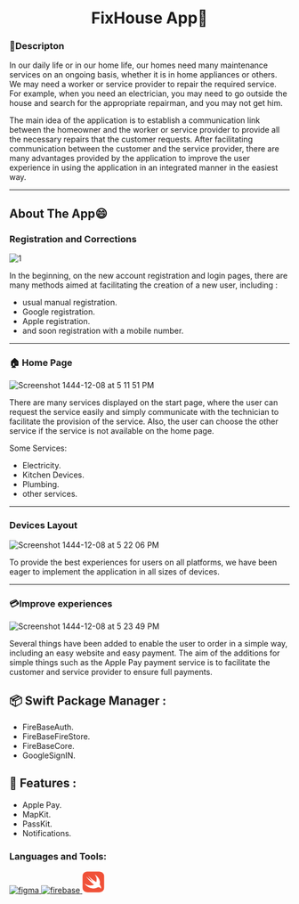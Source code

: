 <h1 align="center">FixHouse App🏡</h1>

<h3 align="left">📝Descripton</h3>

In our daily life or in our home life, our homes need many maintenance services on an ongoing basis, whether it is in home appliances or others.
We may need a worker or service provider to repair the required service. For example, when you need an electrician, you may need to go outside the house and search for the appropriate repairman, and you may not get him.

The main idea of ​​the application is to establish a communication link between the homeowner and the worker or service provider to provide all the necessary repairs that the customer requests.
After facilitating communication between the customer and the service provider, there are many advantages provided by the application to improve the user experience in using the application in an integrated manner in the easiest way.

---

<h2 align="left">About The App😄</h2>

<h3 align="left">Registration and Corrections</h3>


<img width="500" alt="1" src="https://github.com/Meem10/fixHouse/assets/96354280/8cae7cef-6870-4dab-9190-99c261f16836">


In the beginning, on the new account registration and login pages, there are many methods aimed at facilitating the creation of a new user, including :

- usual manual registration.
- Google registration.
- Apple registration.
- and soon registration with a mobile number.

---

<h3 align="left">🏠 Home Page</h3>

<img width="300" alt="Screenshot 1444-12-08 at 5 11 51 PM" src="https://github.com/Meem10/fixHouse/assets/96354280/4f3d3890-d912-4491-b63f-e321b74aeaa8">


There are many services displayed on the start page, where the user can request the service easily and simply communicate with the technician to facilitate the provision of the service. Also, the user can choose the other service if the service is not available on the home page.

Some Services:

- Electricity.
- Kitchen Devices.
- Plumbing.
- other services.


---


<h3 align="left">Devices Layout</h3>

    
<img width="500" alt="Screenshot 1444-12-08 at 5 22 06 PM" src="https://github.com/Meem10/fixHouse/assets/96354280/b2e3bbe9-3592-4123-b92d-3b87a4d90d0d">

To provide the best experiences for users on all platforms, we have been eager to implement the application in
all sizes of devices.

---
<h3 align="left">💳Improve experiences</h3>

<img width="500" alt="Screenshot 1444-12-08 at 5 23 49 PM" src="https://github.com/Meem10/fixHouse/assets/96354280/b0d59eaa-ee6c-46a8-9982-0c35249d1062">

Several things have been added to enable the user to order in a simple way, including an easy website and easy payment.
The aim of the additions for simple things such as the Apple Pay payment service is to facilitate the customer and service provider to ensure full payments.



<h2 align="left">📦 Swift Package Manager :</h2>

- FireBaseAuth.
- FireBaseFireStore.
- FireBaseCore.
- GoogleSignIN.

<h2 align="left">🧳 Features :</h2>

- Apple Pay. 
- MapKit. 
- PassKit.
- Notifications.


<h3 align="left">Languages and Tools:</h3>
<p align="left"> <a href="https://www.figma.com/" target="_blank" rel="noreferrer"> <img src="https://www.vectorlogo.zone/logos/figma/figma-icon.svg" alt="figma" width="40" height="40"/> </a> <a href="https://firebase.google.com/" target="_blank" rel="noreferrer"> <img src="https://www.vectorlogo.zone/logos/firebase/firebase-icon.svg" alt="firebase" width="40" height="40"/> </a> <a href="https://developer.apple.com/swift/" target="_blank" rel="noreferrer"> <img src="https://raw.githubusercontent.com/devicons/devicon/master/icons/swift/swift-original.svg" alt="swift" width="40" height="40"/> </a> </p>
